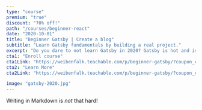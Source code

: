 ```yaml
---
type: "course"
premium: "true"
discount: "70% off!"
path: "/courses/beginner-react"
date: "2020-10-01"
title: "Beginner Gatsby | Create a blog"
subtitle: "Learn Gatsby fundamentals by building a real project."
excerpt: "Do you dare to not learn Gatsby in 2020? Gatsby is hot and is gaing more and more ground. Excel as a Front End developer by learning Gatsby and build blazing fast modern web sites and apps."
cta1: "Enroll course"
cta1Link: "https://weibenfalk.teachable.com/p/beginner-gatsby/?coupon_code=WEIBEN-70"
cta2: "Learn More"
cta2Link: "https://weibenfalk.teachable.com/p/beginner-gatsby/?coupon_code=WEIBEN-70"

image: "gatsby-2020.jpg"
---
```

Writing in Markdown is _not_ that hard!

